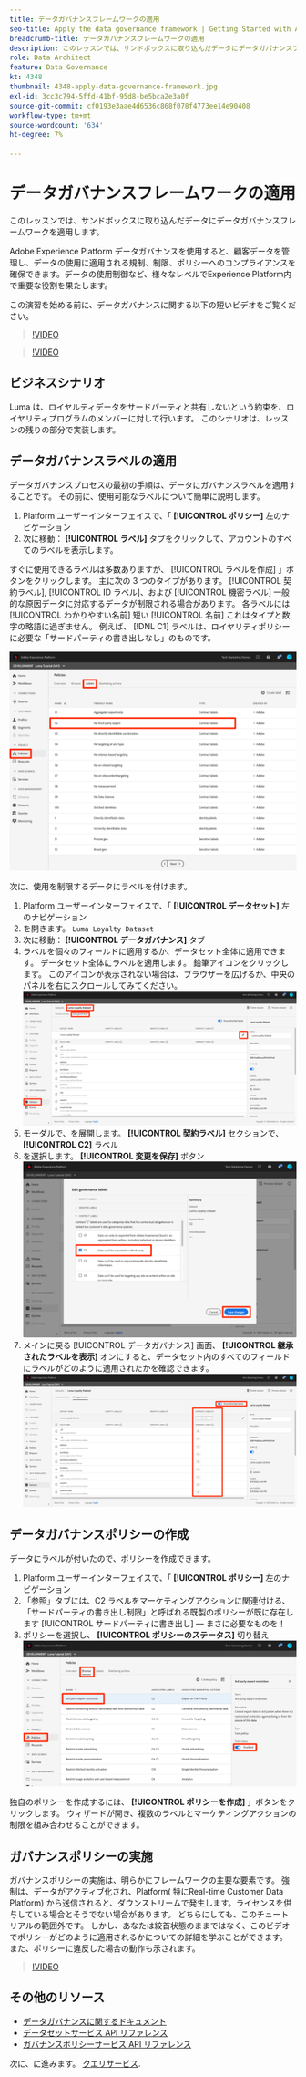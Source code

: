 ```yaml
---
title: データガバナンスフレームワークの適用
seo-title: Apply the data governance framework | Getting Started with Adobe Experience Platform for Data Architects and Data Engineers
breadcrumb-title: データガバナンスフレームワークの適用
description: このレッスンでは、サンドボックスに取り込んだデータにデータガバナンスフレームワークを適用します。
role: Data Architect
feature: Data Governance
kt: 4348
thumbnail: 4348-apply-data-governance-framework.jpg
exl-id: 3cc3c794-5ffd-41bf-95d8-be5bca2e3a0f
source-git-commit: cf0193e3aae4d6536c868f078f4773ee14e90408
workflow-type: tm+mt
source-wordcount: '634'
ht-degree: 7%

---
```


# データガバナンスフレームワークの適用

<!--15min-->

このレッスンでは、サンドボックスに取り込んだデータにデータガバナンスフレームワークを適用します。

Adobe Experience Platform データガバナンスを使用すると、顧客データを管理し、データの使用に適用される規制、制限、ポリシーへのコンプライアンスを確保できます。データの使用制御など、様々なレベルでExperience Platform内で重要な役割を果たします。

この演習を始める前に、データガバナンスに関する以下の短いビデオをご覧ください。
>[!VIDEO](https://video.tv.adobe.com/v/36653?quality=12&learn=on)

>[!VIDEO](https://video.tv.adobe.com/v/29708?quality=12&learn=on)

<!--
## Permissions required

In the [Configure Permissions](configure-permissions.md) lesson, you set up all the access controls required to complete this lesson, specifically:

* Permission items **[!UICONTROL Data Governance]** > **[!UICONTROL Manage Usage Labels]**, **[!UICONTROL Manage Data Usage Policies]** and **[!UICONTROL View Data Usage Policies]**
* Permission items **[!UICONTROL Data Management]** > **[!UICONTROL View Datasets]** and **[!UICONTROL Manage Datasets]**
* Permission item **[!UICONTROL Sandboxes]** > `Luma Tutorial`
* User-role access to the `Luma Tutorial Platform` Product Profile
-->

## ビジネスシナリオ

Luma は、ロイヤルティデータをサードパーティと共有しないという約束を、ロイヤリティプログラムのメンバーに対して行います。 このシナリオは、レッスンの残りの部分で実装します。

## データガバナンスラベルの適用

データガバナンスプロセスの最初の手順は、データにガバナンスラベルを適用することです。 その前に、使用可能なラベルについて簡単に説明します。

1. Platform ユーザーインターフェイスで、「 **[!UICONTROL ポリシー]** 左のナビゲーション
1. 次に移動： **[!UICONTROL ラベル]** タブをクリックして、アカウントのすべてのラベルを表示します。

すぐに使用できるラベルは多数ありますが、 [!UICONTROL ラベルを作成] 」ボタンをクリックします。 主に次の 3 つのタイプがあります。 [!UICONTROL 契約ラベル], [!UICONTROL ID ラベル]、および [!UICONTROL 機密ラベル] 一般的な原因データに対応するデータが制限される場合があります。 各ラベルには [!UICONTROL わかりやすい名前] 短い [!UICONTROL 名前] これはタイプと数字の略語に過ぎません。 例えば、 [!DNL C1] ラベルは、ロイヤリティポリシーに必要な「サードパーティの書き出しなし」のものです。

![データガバナンスラベル](assets/governance-policies.png)

次に、使用を制限するデータにラベルを付けます。

1. Platform ユーザーインターフェイスで、「 **[!UICONTROL データセット]** 左のナビゲーション
1. を開きます。 `Luma Loyalty Dataset`
1. 次に移動： **[!UICONTROL データガバナンス]** タブ
1. ラベルを個々のフィールドに適用するか、データセット全体に適用できます。 データセット全体にラベルを適用します。 鉛筆アイコンをクリックします。 このアイコンが表示されない場合は、ブラウザーを広げるか、中央のパネルを右にスクロールしてみてください。
   ![データガバナンス](assets/governance-dataset.png)
1. モーダルで、を展開します。 **[!UICONTROL 契約ラベル]** セクションで、 **[!UICONTROL C2]** ラベル
1. を選択します。 **[!UICONTROL 変更を保存]** ボタン
   ![データガバナンス](assets/governance-applyLabel.png)
1. メインに戻る [!UICONTROL データガバナンス] 画面、 **[!UICONTROL 継承されたラベルを表示]** オンにすると、データセット内のすべてのフィールドにラベルがどのように適用されたかを確認できます。
   ![データガバナンス](assets/governance-labelsAdded.png)


<!--adding extra, unnecessary fields from field groups makes it harder to see which fields really need labels-->
<!--Are there any best practices for applying governance labels-->

## データガバナンスポリシーの作成

データにラベルが付いたので、ポリシーを作成できます。

1. Platform ユーザーインターフェイスで、「 **[!UICONTROL ポリシー]** 左のナビゲーション
1. 「参照」タブには、C2 ラベルをマーケティングアクションに関連付ける、「サードパーティの書き出し制限」と呼ばれる既製のポリシーが既に存在します [!UICONTROL サードパーティに書き出し] — まさに必要なものを！
1. ポリシーを選択し、 **[!UICONTROL ポリシーのステータス]** 切り替え
   ![データガバナンス](assets/governance-enablePolicy.png)

独自のポリシーを作成するには、 **[!UICONTROL ポリシーを作成]** 」ボタンをクリックします。 ウィザードが開き、複数のラベルとマーケティングアクションの制限を組み合わせることができます。

## ガバナンスポリシーの実施

ガバナンスポリシーの実施は、明らかにフレームワークの主要な要素です。 強制は、データがアクティブ化され、Platform( 特にReal-time Customer Data Platform) から送信されると、ダウンストリームで発生します。ライセンスを供与している場合とそうでない場合があります。 どちらにしても、このチュートリアルの範囲外です。 しかし、あなたは絞首状態のままではなく、このビデオでポリシーがどのように適用されるかについての詳細を学ぶことができます。 また、ポリシーに違反した場合の動作も示されます。

>[!VIDEO](https://video.tv.adobe.com/v/33631/?t=151&quality=12&learn=on)


## その他のリソース

* [データガバナンスに関するドキュメント](https://experienceleague.adobe.com/docs/experience-platform/data-governance/home.html?lang=ja)
* [データセットサービス API リファレンス](https://www.adobe.io/experience-platform-apis/references/dataset-service/)
* [ガバナンスポリシーサービス API リファレンス](https://www.adobe.io/experience-platform-apis/references/policy-service/)

次に、に進みます。 [クエリサービス](run-queries.md).
